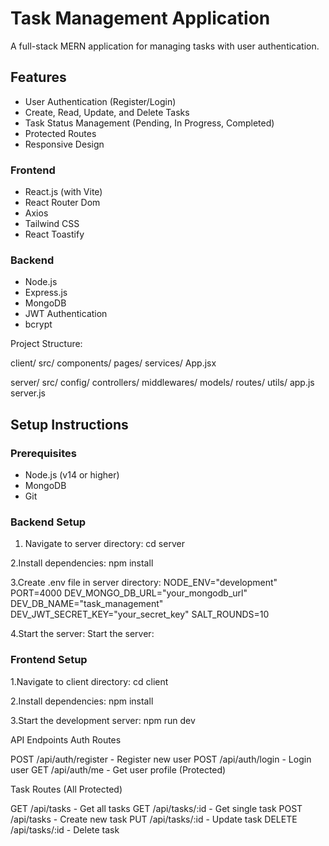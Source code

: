 # Task Management Application

A full-stack MERN application for managing tasks with user authentication.

## Features

- User Authentication (Register/Login)
- Create, Read, Update, and Delete Tasks
- Task Status Management (Pending, In Progress, Completed)
- Protected Routes
- Responsive Design


### Frontend
- React.js (with Vite)
- React Router Dom
- Axios
- Tailwind CSS
- React Toastify

### Backend
- Node.js
- Express.js
- MongoDB
- JWT Authentication
- bcrypt

Project Structure:

client/
  src/
    components/
    pages/
    services/
    App.jsx

server/
  src/
    config/
    controllers/
    middlewares/
    models/
    routes/
    utils/
    app.js
  server.js

## Setup Instructions

### Prerequisites
- Node.js (v14 or higher)
- MongoDB
- Git

### Backend Setup
1. Navigate to server directory:
cd server

2.Install dependencies:
npm install

3.Create .env file in server directory:
NODE_ENV="development"
PORT=4000
DEV_MONGO_DB_URL="your_mongodb_url"
DEV_DB_NAME="task_management"
DEV_JWT_SECRET_KEY="your_secret_key"
SALT_ROUNDS=10

4.Start the server:
Start the server:

### Frontend Setup

1.Navigate to client directory:
cd client

2.Install dependencies:
npm install

3.Start the development server:
npm run dev

API Endpoints
Auth Routes

POST /api/auth/register - Register new user
POST /api/auth/login - Login user
GET /api/auth/me - Get user profile (Protected)

Task Routes (All Protected)

GET /api/tasks - Get all tasks
GET /api/tasks/:id - Get single task
POST /api/tasks - Create new task
PUT /api/tasks/:id - Update task
DELETE /api/tasks/:id - Delete task


    
